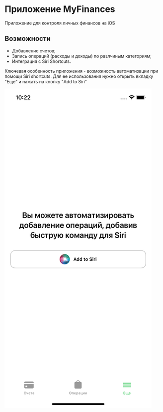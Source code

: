 # Приложение MyFinances

Приложение для контроля личных финансов на iOS

## Возможности

- Добавление счетов;
- Запись операций (расходы и доходы) по разлчиным категориям;
- Интеграция с Siri Shortcuts.

Ключевая особенность приложения - возможность автоматизации при помощи Siri shortcuts. Для ее использования нужно открыть вкладку "Еще" и нажать на кнопку "Add to Siri"

![AddToSiri][img]

[img]: https://raw.githubusercontent.com/EgorMalyshev0/MyFinances/master/Simulator%20Screen%20Shot%20-%20iPhone%2011%20-%202022-02-21%20at%2022.22.00.png
